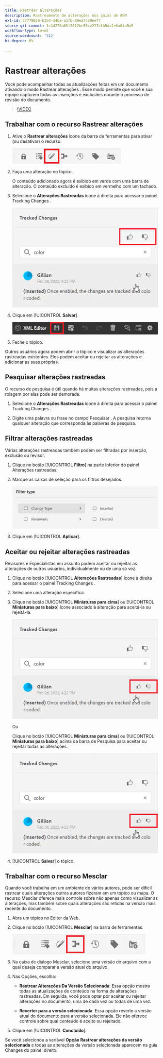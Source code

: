 ```yaml
---
title: Rastrear alterações
description: Rastreamento de alterações nos guias de AEM
exl-id: 57779920-b3b4-44be-a1fb-89ea7c89eef7
source-git-commit: 1c4d278a05f2612bc55ce277efb5da2e6a0fa9a9
workflow-type: tm+mt
source-wordcount: '512'
ht-degree: 0%

---
```


# Rastrear alterações

Você pode acompanhar todas as atualizações feitas em um documento ativando o modo Rastrear alterações . Esse modo permite que você e sua equipe capturem todas as inserções e exclusões durante o processo de revisão do documento.

>[!VIDEO](https://video.tv.adobe.com/v/342763?quality=12&learn=on)

## Trabalhar com o recurso Rastrear alterações

1. Ative o **Rastrear alterações** ícone da barra de ferramentas para ativar (ou desativar) o recurso.

   ![Rastrear alterações](images/lesson-12/track-changes-icon.png)

2. Faça uma alteração no tópico.

   O conteúdo adicionado agora é exibido em verde com uma barra de alteração. O conteúdo excluído é exibido em vermelho com um tachado.

3. Selecione o **Alterações Rastreadas** ícone à direita para acessar o painel Tracking Changes .

   ![Aceitar/Rejeitar Tudo](images/lesson-12/accept-reject-all.png)

4. Clique em [!UICONTROL **Salvar**].

   ![Ícone Salvar](images/lesson-12/save-icon.png)

5. Feche o tópico.

Outros usuários agora podem abrir o tópico e visualizar as alterações rastreadas existentes. Eles podem aceitar ou rejeitar as alterações e adicionar as suas próprias.

## Pesquisar alterações rastreadas

O recurso de pesquisa é útil quando há muitas alterações rastreadas, pois a rolagem por elas pode ser demorada.

1. Selecione o **Alterações Rastreadas** ícone à direita para acessar o painel Tracking Changes .

2. Digite uma palavra ou frase no campo Pesquisar .
A pesquisa retorna qualquer alteração que corresponda às palavras de pesquisa.

## Filtrar alterações rastreadas

Várias alterações rastreadas também podem ser filtradas por inserção, exclusão ou revisor.

1. Clique no botão [!UICONTROL **Filtro**] na parte inferior do painel Alterações rastreadas.

2. Marque as caixas de seleção para os filtros desejados.

   ![Filtrar interface do usuário](images/lesson-12/filter.png)

3. Clique em [!UICONTROL **Aplicar**].

## Aceitar ou rejeitar alterações rastreadas

Revisores e Especialistas em assunto podem aceitar ou rejeitar as alterações de outros usuários, individualmente ou de uma só vez.

1. Clique no botão [!UICONTROL **Alterações Rastreadas**] ícone à direita para acessar o painel Tracking Changes .

2. Selecione uma alteração específica.

3. Clique no botão [!UICONTROL **Miniaturas para cima**] ou [!UICONTROL **Miniaturas para baixo**] ícone associado à alteração para aceitá-la ou rejeitá-la.

   ![Aceitar/Rejeitar IU Única](images/lesson-12/accept-reject-single.png)

   Ou

   Clique no botão [!UICONTROL **Miniaturas para cima**] ou [!UICONTROL **Miniaturas para baixo**] acima da barra de Pesquisa para aceitar ou rejeitar todas as alterações.

   ![Aceitar/Rejeitar IU Única](images/lesson-12/accept-reject-single.png)

4. [!UICONTROL **Salvar**] o tópico.

## Trabalhar com o recurso Mesclar

Quando você trabalha em um ambiente de vários autores, pode ser difícil rastrear quais alterações outros autores fizeram em um tópico ou mapa. O recurso Mesclar oferece mais controle sobre não apenas como visualizar as alterações, mas também sobre quais alterações são retidas na versão mais recente do documento.

1. Abra um tópico no Editor da Web.

2. Clique no botão [!UICONTROL **Mesclar**] na barra de ferramentas.

   ![Ícone de Mesclagem](images/lesson-12/merge-icon.png)

3. Na caixa de diálogo Mesclar, selecione uma versão do arquivo com a qual deseja comparar a versão atual do arquivo.

4. Nas Opções, escolha:

   - **Rastrear Alterações Da Versão Selecionada**: Essa opção mostra todas as atualizações de conteúdo na forma de alterações rastreadas. Em seguida, você pode optar por aceitar ou rejeitar alterações no documento, uma de cada vez ou todas de uma vez.

   - **Reverter para a versão selecionada**: Essa opção reverte a versão atual do documento para a versão selecionada. Ele não oferece controle sobre qual conteúdo é aceito ou rejeitado.

5. Clique em [!UICONTROL **Concluído**].

Se você selecionou a variável **Opção Rastrear alterações da versão selecionada** e todas as alterações da versão selecionada aparecem na guia Changes do painel direito.
